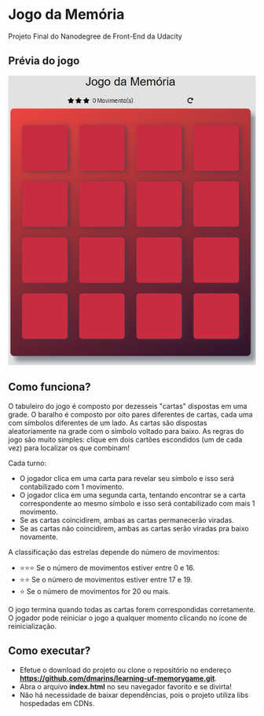 # Jogo da Memória

Projeto Final do Nanodegree de Front-End da Udacity

## Prévia do jogo

<img src="img/example.png" alt="Visualização do jogo">

## Como funciona?

O tabuleiro do jogo é composto por dezesseis "cartas" dispostas em uma grade. O baralho é composto por oito pares diferentes de cartas, cada uma com símbolos diferentes de um lado. As cartas são dispostas aleatoriamente na grade com o símbolo voltado para baixo.
As regras do jogo são muito simples: clique em dois cartões escondidos (um de cada vez) para localizar os que combinam!

Cada turno:

- O jogador clica em uma carta para revelar seu símbolo e isso será contabilizado com 1 movimento.
- O jogador clica em uma segunda carta, tentando encontrar se a carta correspondente ao mesmo símbolo e isso será contabilizado com mais 1 movimento.
- Se as cartas coincidirem, ambas as cartas permanecerão viradas.
- Se as cartas não coincidirem, ambas as cartas serão viradas pra baixo novamente.

A classificação das estrelas depende do número de movimentos:

- :star::star::star: Se o número de movimentos estiver entre 0 e 16.
- :star::star: Se o número de movimentos estiver entre 17 e 19.
- :star: Se o número de movimentos for 20 ou mais.

O jogo termina quando todas as cartas forem correspondidas corretamente.
O jogador pode reiniciar o jogo a qualquer momento clicando no ícone de reinicialização.

## Como executar?

- Efetue o download do projeto ou clone o repositório no endereço **https://github.com/dmarins/learning-uf-memorygame.git**.
- Abra o arquivo **index.html** no seu navegador favorito e se divirta!
- Não há necessidade de baixar dependências, pois o projeto utiliza libs hospedadas em CDNs.
